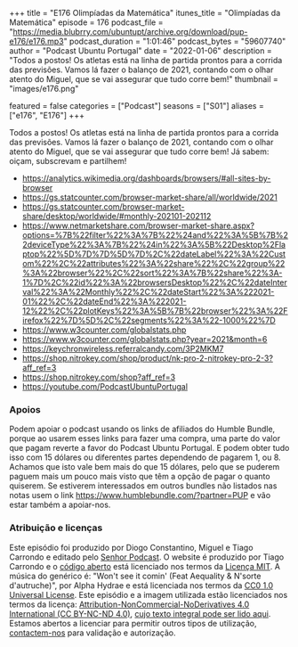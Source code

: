 +++
title = "E176 Olimpíadas da Matemática"
itunes_title = "Olimpíadas da Matemática"
episode = 176
podcast_file = "https://media.blubrry.com/ubuntupt/archive.org/download/pup-e176/e176.mp3"
podcast_duration = "1:01:46"
podcast_bytes = "59607740"
author = "Podcast Ubuntu Portugal"
date = "2022-01-06"
description = "Todos a postos! Os atletas está na linha de partida prontos para a corrida das previsões. Vamos lá fazer o balanço de 2021, contando com o olhar atento do Miguel, que se vai assegurar que tudo corre bem!"
thumbnail = "images/e176.png"

featured = false
categories = ["Podcast"]
seasons = ["S01"]
aliases = ["e176", "E176"]
+++

Todos a postos! Os atletas está na linha de partida prontos para a corrida das previsões. Vamos lá fazer o balanço de 2021, contando com o olhar atento do Miguel, que se vai assegurar que tudo corre bem!
Já sabem: oiçam, subscrevam e partilhem!

* https://analytics.wikimedia.org/dashboards/browsers/#all-sites-by-browser
* https://gs.statcounter.com/browser-market-share/all/worldwide/2021
* https://gs.statcounter.com/browser-market-share/desktop/worldwide/#monthly-202101-202112
* https://www.netmarketshare.com/browser-market-share.aspx?options=%7B%22filter%22%3A%7B%22%24and%22%3A%5B%7B%22deviceType%22%3A%7B%22%24in%22%3A%5B%22Desktop%2Flaptop%22%5D%7D%7D%5D%7D%2C%22dateLabel%22%3A%22Custom%22%2C%22attributes%22%3A%22share%22%2C%22group%22%3A%22browser%22%2C%22sort%22%3A%7B%22share%22%3A-1%7D%2C%22id%22%3A%22browsersDesktop%22%2C%22dateInterval%22%3A%22Monthly%22%2C%22dateStart%22%3A%222021-01%22%2C%22dateEnd%22%3A%222021-12%22%2C%22plotKeys%22%3A%5B%7B%22browser%22%3A%22Firefox%22%7D%5D%2C%22segments%22%3A%22-1000%22%7D
* https://www.w3counter.com/globalstats.php
* https://www.w3counter.com/globalstats.php?year=2021&month=6
* https://keychronwireless.referralcandy.com/3P2MKM7
* https://shop.nitrokey.com/shop/product/nk-pro-2-nitrokey-pro-2-3?aff_ref=3
* https://shop.nitrokey.com/shop?aff_ref=3
* https://youtube.com/PodcastUbuntuPortugal


### Apoios
Podem apoiar o podcast usando os links de afiliados do Humble Bundle, porque ao usarem esses links para fazer uma compra, uma parte do valor que pagam reverte a favor do Podcast Ubuntu Portugal.
E podem obter tudo isso com 15 dólares ou diferentes partes dependendo de pagarem 1, ou 8.
Achamos que isto vale bem mais do que 15 dólares, pelo que se puderem paguem mais um pouco mais visto que têm a opção de pagar o quanto quiserem.
Se estiverem interessados em outros bundles não listados nas notas usem o link https://www.humblebundle.com/?partner=PUP e vão estar também a apoiar-nos.

### Atribuição e licenças
Este episódio foi produzido por Diogo Constantino, Miguel e Tiago Carrondo e editado pelo [Senhor Podcast](https://senhorpodcast.pt/).
O website é produzido por Tiago Carrondo e o [código aberto](https://gitlab.com/podcastubuntuportugal/website) está licenciado nos termos da [Licença MIT](https://gitlab.com/podcastubuntuportugal/website/main/LICENSE).
A música do genérico é: "Won't see it comin' (Feat Aequality & N'sorte d'autruche)", por Alpha Hydrae e está licenciada nos termos da [CC0 1.0 Universal License](https://creativecommons.org/publicdomain/zero/1.0/).
Este episódio e a imagem utilizada estão licenciados nos termos da licença: [Attribution-NonCommercial-NoDerivatives 4.0 International (CC BY-NC-ND 4.0)](https://creativecommons.org/licenses/by-nc-nd/4.0/), [cujo texto integral pode ser lido aqui](https://creativecommons.org/licenses/by-nc-nd/4.0/legalcode). Estamos abertos a licenciar para permitir outros tipos de utilização, [contactem-nos](https://podcastubuntuportugal.org/contactos) para validação e autorização.

